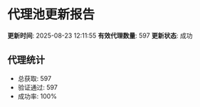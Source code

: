 # 代理池更新报告

**更新时间**: 2025-08-23 12:11:55
**有效代理数量**: 597
**更新状态**:  成功

## 代理统计
- 总获取: 597
- 验证通过: 597
- 成功率: 100%
